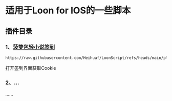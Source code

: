 # 适用于Loon for IOS的一些脚本

## 插件目录
### 1、[菠萝包轻小说签到](https://github.com/Heihuaf/LoonScript/tree/main/js "菠萝包轻小说签到")
```url
https://raw.githubusercontent.com/Heihuaf/LoonScript/refs/heads/main/plugin/sfacg.plugin
```
打开签到界面获取Cookie

### 2、...
......